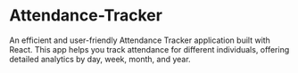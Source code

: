 # Attendance-Tracker
An efficient and user-friendly Attendance Tracker application built with React. This app helps you track attendance for different individuals, offering detailed analytics by day, week, month, and year.
